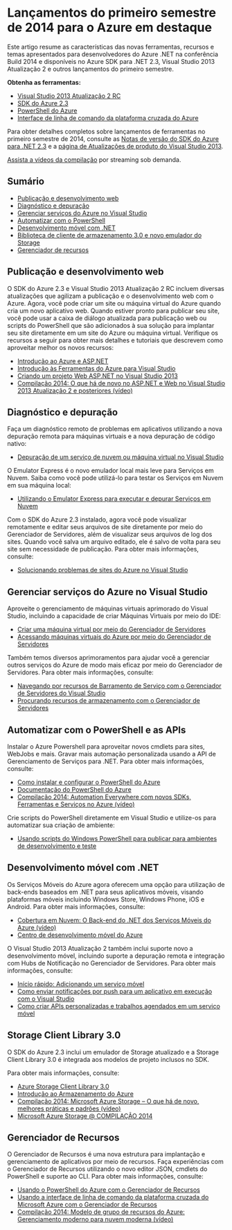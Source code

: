 <properties pageTitle="Azure Spring 2014 release highlights - .NET Dev Center" metaKeywords="azure .net sdk 2.3" description="Learn about the new tools and features available for Azure .NET developers." documentationCenter=".NET" title="Azure Spring 2014 release highlights" authors="mollybos" solutions="" manager="carolz" editor="mollybos" />

<tags ms.service="multiple" ms.workload="multiple" ms.tgt_pltfrm="na" ms.devlang="dotnet" ms.topic="article" ms.date="01/01/1900" ms.author="mollybos"></tags>

# Lançamentos do primeiro semestre de 2014 para o Azure em destaque

Este artigo resume as características das novas ferramentas, recursos e temas apresentados para desenvolvedores do Azure .NET na conferência Build 2014 e disponíveis no Azure SDK para .NET 2.3, Visual Studio 2013 Atualização 2 e outros lançamentos do primeiro semestre.

**Obtenha as ferramentas:**

-   [Visual Studio 2013 Atualização 2 RC][Visual Studio 2013 Atualização 2 RC]
-   [SDK do Azure 2.3][SDK do Azure 2.3]
-   [PowerShell do Azure][PowerShell do Azure]
-   [Interface de linha de comando da plataforma cruzada do Azure][Interface de linha de comando da plataforma cruzada do Azure]

Para obter detalhes completos sobre lançamentos de ferramentas no primeiro semestre de 2014, consulte as [Notas de versão do SDK do Azure para .NET 2.3][Notas de versão do SDK do Azure para .NET 2.3] e a [página de Atualizações de produto do Visual Studio 2013][página de Atualizações de produto do Visual Studio 2013].

[Assista a vídeos da compilação][Assista a vídeos da compilação] por streaming sob demanda.

## Sumário

-   [Publicação e desenvolvimento web][Publicação e desenvolvimento web]
-   [Diagnóstico e depuração][Diagnóstico e depuração]
-   [Gerenciar serviços do Azure no Visual Studio][Gerenciar serviços do Azure no Visual Studio]
-   [Automatizar com o PowerShell][Automatizar com o PowerShell]
-   [Desenvolvimento móvel com .NET][Desenvolvimento móvel com .NET]
-   [Biblioteca de cliente de armazenamento 3.0 e novo emulador do Storage][Biblioteca de cliente de armazenamento 3.0 e novo emulador do Storage]
-   [Gerenciador de recursos][Gerenciador de recursos]

## <span id="webdeploy"></span></a>Publicação e desenvolvimento web

O SDK do Azure 2.3 e Visual Studio 2013 Atualização 2 RC incluem diversas atualizações que agilizam a publicação e o desenvolvimento web com o Azure. Agora, você pode criar um site ou máquina virtual do Azure quando cria um novo aplicativo web. Quando estiver pronto para publicar seu site, você pode usar a caixa de diálogo atualizada para publicação web ou scripts do PowerShell que são adicionados à sua solução para implantar seu site diretamente em um site do Azure ou máquina virtual. Verifique os recursos a seguir para obter mais detalhes e tutoriais que descrevem como aproveitar melhor os novos recursos:

-   [Introdução ao Azure e ASP.NET][Introdução ao Azure e ASP.NET]
-   [Introdução às Ferramentas do Azure para Visual Studio][Introdução às Ferramentas do Azure para Visual Studio]
-   [Criando um projeto Web ASP.NET no Visual Studio 2013][Criando um projeto Web ASP.NET no Visual Studio 2013]
-   [Compilação 2014: O que há de novo no ASP.NET e Web no Visual Studio 2013 Atualização 2 e posteriores (vídeo)][Compilação 2014: O que há de novo no ASP.NET e Web no Visual Studio 2013 Atualização 2 e posteriores (vídeo)]

## <span id="diagnostics"></span></a>Diagnóstico e depuração

Faça um diagnóstico remoto de problemas em aplicativos utilizando a nova depuração remota para máquinas virtuais e a nova depuração de código nativo:

-   [Depuração de um serviço de nuvem ou máquina virtual no Visual Studio][Depuração de um serviço de nuvem ou máquina virtual no Visual Studio]

O Emulator Express é o novo emulador local mais leve para Serviços em Nuvem. Saiba como você pode utilizá-lo para testar os Serviços em Nuvem em sua máquina local:

-   [Utilizando o Emulator Express para executar e depurar Serviços em Nuvem][Utilizando o Emulator Express para executar e depurar Serviços em Nuvem]

Com o SDK do Azure 2.3 instalado, agora você pode visualizar remotamente e editar seus arquivos de site diretamente por meio do Gerenciador de Servidores, além de visualizar seus arquivos de log dos sites. Quando você salva um arquivo editado, ele é salvo de volta para seu site sem necessidade de publicação. Para obter mais informações, consulte:

-   [Solucionando problemas de sites do Azure no Visual Studio][Solucionando problemas de sites do Azure no Visual Studio]

## <span id="service-management"></span></a>Gerenciar serviços do Azure no Visual Studio

Aproveite o gerenciamento de máquinas virtuais aprimorado do Visual Studio, incluindo a capacidade de criar Máquinas Virtuais por meio do IDE:

-   [Criar uma máquina virtual por meio do Gerenciador de Servidores][Criar uma máquina virtual por meio do Gerenciador de Servidores]
-   [Acessando máquinas virtuais do Azure por meio do Gerenciador de Servidores][Acessando máquinas virtuais do Azure por meio do Gerenciador de Servidores]

Também temos diversos aprimoramentos para ajudar você a gerenciar outros serviços do Azure de modo mais eficaz por meio do Gerenciador de Servidores. Para obter mais informações, consulte:

-   [Navegando por recursos de Barramento de Serviço com o Gerenciador de Servidores do Visual Studio][Navegando por recursos de Barramento de Serviço com o Gerenciador de Servidores do Visual Studio]
-   [Procurando recursos de armazenamento com o Gerenciador de Servidores][Procurando recursos de armazenamento com o Gerenciador de Servidores]

## <span id="automation"></span></a>Automatizar com o PowerShell e as APIs

Instalar o Azure Powershell para aproveitar novos cmdlets para sites, WebJobs e mais. Gravar mais automação personalizada usando a API de Gerenciamento de Serviços para .NET. Para obter mais informações, consulte:

-   [Como instalar e configurar o PowerShell do Azure][Como instalar e configurar o PowerShell do Azure]
-   [Documentação do PowerShell do Azure][Documentação do PowerShell do Azure]
-   [Compilação 2014: Automation Everywhere com novos SDKs, Ferramentas e Serviços no Azure (vídeo)][Compilação 2014: Automation Everywhere com novos SDKs, Ferramentas e Serviços no Azure (vídeo)]

Crie scripts do PowerShell diretamente em Visual Studio e utilize-os para automatizar sua criação de ambiente:

-   [Usando scripts do Windows PowerShell para publicar para ambientes de desenvolvimento e teste][Usando scripts do Windows PowerShell para publicar para ambientes de desenvolvimento e teste]

## <span id="mobile"></span></a>Desenvolvimento móvel com .NET

Os Serviços Móveis do Azure agora oferecem uma opção para utilização de back-ends baseados em .NET para seus aplicativos móveis, visando plataformas móveis incluindo Windows Store, Windows Phone, iOS e Android. Para obter mais informações, consulte:

-   [Cobertura em Nuvem: O Back-end do .NET dos Serviços Móveis do Azure (vídeo)][Cobertura em Nuvem: O Back-end do .NET dos Serviços Móveis do Azure (vídeo)]
-   [Centro de desenvolvimento móvel do Azure][Centro de desenvolvimento móvel do Azure]

O Visual Studio 2013 Atualização 2 também inclui suporte novo a desenvolvimento móvel, incluindo suporte a depuração remota e integração com Hubs de Notificação no Gerenciador de Servidores. Para obter mais informações, consulte:

-   [Início rápido: Adicionando um serviço móvel][Início rápido: Adicionando um serviço móvel]
-   [Como enviar notificações por push para um aplicativo em execução com o Visual Studio][Como enviar notificações por push para um aplicativo em execução com o Visual Studio]
-   [Como criar APIs personalizadas e trabalhos agendados em um serviço móvel][Como criar APIs personalizadas e trabalhos agendados em um serviço móvel]

## <span id="storage"></span></a>Storage Client Library 3.0

O SDK do Azure 2.3 inclui um emulador de Storage atualizado e a Storage Client Library 3.0 é integrada aos modelos de projeto inclusos no SDK.

Para obter mais informações, consulte:

-   [Azure Storage Client Library 3.0][Azure Storage Client Library 3.0]
-   [Introdução ao Armazenamento do Azure][Introdução ao Armazenamento do Azure]
-   [Compilação 2014: Microsoft Azure Storage – O que há de novo, melhores práticas e padrões (vídeo)][Compilação 2014: Microsoft Azure Storage – O que há de novo, melhores práticas e padrões (vídeo)]
-   [Microsoft Azure Storage @ COMPILAÇÃO 2014][Microsoft Azure Storage @ COMPILAÇÃO 2014]

## <span id="arm"></span></a>Gerenciador de Recursos

O Gerenciador de Recursos é uma nova estrutura para implantação e gerenciamento de aplicativos por meio de recursos. Faça experiências com o Gerenciador de Recursos utilizando o novo editor JSON, cmdlets do PowerShell e suporte ao CLI. Para obter mais informações, consulte:

-   [Usando o PowerShell do Azure com o Gerenciador de Recursos][Usando o PowerShell do Azure com o Gerenciador de Recursos]
-   [Usando a interface de linha de comando da plataforma cruzada do Microsoft Azure com o Gerenciador de Recursos][Usando a interface de linha de comando da plataforma cruzada do Microsoft Azure com o Gerenciador de Recursos]
-   [Compilação 2014: Modelo de grupo de recursos do Azure: Gerenciamento moderno para nuvem moderna (vídeo)][Compilação 2014: Modelo de grupo de recursos do Azure: Gerenciamento moderno para nuvem moderna (vídeo)]

  [Visual Studio 2013 Atualização 2 RC]: http://aka.ms/vs2013update2rc
  [SDK do Azure 2.3]: http://www.windowsazure.com/en-us/downloads/
  [PowerShell do Azure]: http://go.microsoft.com/?linkid=9811175
  [Interface de linha de comando da plataforma cruzada do Azure]: http://go.microsoft.com/?linkid=9828653
  [Notas de versão do SDK do Azure para .NET 2.3]: http://go.microsoft.com/fwlink/p/?LinkId=393548
  [página de Atualizações de produto do Visual Studio 2013]: http://go.microsoft.com/fwlink/?LinkId=272487
  [Assista a vídeos da compilação]: http://go.microsoft.com/fwlink/?LinkId=394377&clcid=0x409
  [Publicação e desenvolvimento web]: #webdeploy
  [Diagnóstico e depuração]: #diagnostics
  [Gerenciar serviços do Azure no Visual Studio]: #service-management
  [Automatizar com o PowerShell]: #automation
  [Desenvolvimento móvel com .NET]: #mobile
  [Biblioteca de cliente de armazenamento 3.0 e novo emulador do Storage]: #storage
  [Gerenciador de recursos]: #arm
  [Introdução ao Azure e ASP.NET]: http://azure.microsoft.com/pt-br/documentation/articles/web-sites-dotnet-get-started/
  [Introdução às Ferramentas do Azure para Visual Studio]: http://msdn.microsoft.com/en-us/library/azure/ff687127.aspx
  [Criando um projeto Web ASP.NET no Visual Studio 2013]: http://asp.net/visual-studio/overview/2013/creating-web-projects-in-visual-studio
  [Compilação 2014: O que há de novo no ASP.NET e Web no Visual Studio 2013 Atualização 2 e posteriores (vídeo)]: http://channel9.msdn.com/Events/Build/2014/3-602
  [Depuração de um serviço de nuvem ou máquina virtual no Visual Studio]: http://msdn.microsoft.com/en-us/library/azure/ff683670.aspx
  [Utilizando o Emulator Express para executar e depurar Serviços em Nuvem]: http://msdn.microsoft.com/en-us/library/windowsazure/dn339018.aspx
  [Solucionando problemas de sites do Azure no Visual Studio]: http://www.windowsazure.com/pt-br/documentation/articles/web-sites-dotnet-troubleshoot-visual-studio
  [Criar uma máquina virtual por meio do Gerenciador de Servidores]: http://msdn.microsoft.com/en-us/library/windowsazure/dn569263.aspx
  [Acessando máquinas virtuais do Azure por meio do Gerenciador de Servidores]: http://msdn.microsoft.com/en-us/library/windowsazure/jj131259.aspx
  [Navegando por recursos de Barramento de Serviço com o Gerenciador de Servidores do Visual Studio]: http://msdn.microsoft.com/en-us/library/windowsazure/jj149828.aspx
  [Procurando recursos de armazenamento com o Gerenciador de Servidores]: http://msdn.microsoft.com/en-us/library/windowsazure/ff683677.aspx
  [Como instalar e configurar o PowerShell do Azure]: http://www.windowsazure.com/pt-br/documentation/articles/install-configure-powershell/
  [Documentação do PowerShell do Azure]: http://msdn.microsoft.com/en-us/library/windowsazure/jj156055.aspx
  [Compilação 2014: Automation Everywhere com novos SDKs, Ferramentas e Serviços no Azure (vídeo)]: http://channel9.msdn.com/Events/Build/2014/3-621
  [Usando scripts do Windows PowerShell para publicar para ambientes de desenvolvimento e teste]: http://msdn.microsoft.com/en-us/library/windowsazure/dn642480.aspx
  [Cobertura em Nuvem: O Back-end do .NET dos Serviços Móveis do Azure (vídeo)]: http://channel9.msdn.com/Shows/Cloud+Cover/Episode-137-The-Azure-Mobile-Services-NET-Backend-with-Yavor-Georgiev
  [Centro de desenvolvimento móvel do Azure]: /en-us/develop/mobile/
  [Início rápido: Adicionando um serviço móvel]: http://msdn.microsoft.com/en-us/library/windows/apps/xaml/dn629482.aspx
  [Como enviar notificações por push para um aplicativo em execução com o Visual Studio]: http://msdn.microsoft.com/en-us/library/windows/apps/xaml/dn614131.aspx
  [Como criar APIs personalizadas e trabalhos agendados em um serviço móvel]: http://msdn.microsoft.com/en-us/library/windows/apps/xaml/dn614130.aspx
  [Azure Storage Client Library 3.0]: http://go.microsoft.com/fwlink/?LinkId=394927
  [Introdução ao Armazenamento do Azure]: /pt-br/documentation/articles/storage-introduction/
  [Compilação 2014: Microsoft Azure Storage – O que há de novo, melhores práticas e padrões (vídeo)]: http://channel9.msdn.com/Events/Build/2014/3-628
  [Microsoft Azure Storage @ COMPILAÇÃO 2014]: http://blogs.msdn.com/b/windowsazurestorage/archive/2014/04/08/microsoft-azure-storage-build-2014.aspx
  [Usando o PowerShell do Azure com o Gerenciador de Recursos]: http://go.microsoft.com/fwlink/?LinkID=394767
  [Usando a interface de linha de comando da plataforma cruzada do Microsoft Azure com o Gerenciador de Recursos]: /pt-br/documentation/articles/xplat-cli-azure-resource-manager/
  [Compilação 2014: Modelo de grupo de recursos do Azure: Gerenciamento moderno para nuvem moderna (vídeo)]: http://channel9.msdn.com/Events/Build/2014/2-607
